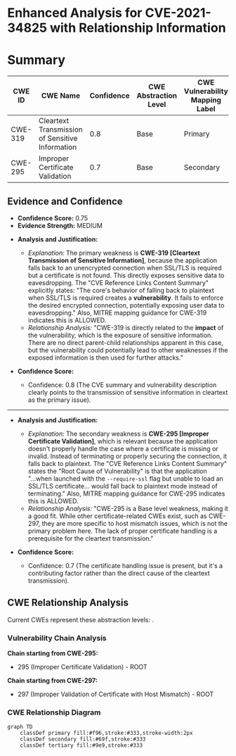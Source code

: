# Enhanced Analysis for CVE-2021-34825 with Relationship Information

# Summary
| CWE ID | CWE Name | Confidence | CWE Abstraction Level | CWE Vulnerability Mapping Label | CWE-Vulnerability Mapping Notes |
|---|---|---|---|---|---|
| CWE-319 | Cleartext Transmission of Sensitive Information | 0.8 | Base | Primary | Allowed |
| CWE-295 | Improper Certificate Validation | 0.7 | Base | Secondary | Allowed |

## Evidence and Confidence

*   **Confidence Score:** 0.75
*   **Evidence Strength:** MEDIUM

- **Analysis and Justification:**  
  - *Explanation:* The primary weakness is **CWE-319 [Cleartext Transmission of Sensitive Information]**, because the application falls back to an unencrypted connection when SSL/TLS is required but a certificate is not found. This directly exposes sensitive data to eavesdropping. The "CVE Reference Links Content Summary" explicitly states: "The core's behavior of falling back to plaintext when SSL/TLS is required creates a **vulnerability**. It fails to enforce the desired encrypted connection, potentially exposing user data to eavesdropping." Also, MITRE mapping guidance for CWE-319 indicates this is ALLOWED.
  - *Relationship Analysis:* "CWE-319 is directly related to the **impact** of the vulnerability, which is the exposure of sensitive information. There are no direct parent-child relationships apparent in this case, but the vulnerability could potentially lead to other weaknesses if the exposed information is then used for further attacks."

- **Confidence Score:**  
  - Confidence: 0.8 (The CVE summary and vulnerability description clearly points to the transmission of sensitive information in cleartext as the primary issue).

---
- **Analysis and Justification:**  
  - *Explanation:* The secondary weakness is **CWE-295 [Improper Certificate Validation]**, which is relevant because the application doesn't properly handle the case where a certificate is missing or invalid. Instead of terminating or properly securing the connection, it falls back to plaintext. The "CVE Reference Links Content Summary" states the "Root Cause of Vulnerability" is that the application "...when launched with the `--require-ssl` flag but unable to load an SSL/TLS certificate... would fall back to plaintext mode instead of terminating." Also, MITRE mapping guidance for CWE-295 indicates this is ALLOWED.
  - *Relationship Analysis:* "CWE-295 is a Base level weakness, making it a good fit. While other certificate-related CWEs exist, such as CWE-297, they are more specific to host mismatch issues, which is not the primary problem here. The lack of proper certificate handling is a prerequisite for the cleartext transmission."

- **Confidence Score:**  
  - Confidence: 0.7 (The certificate handling issue is present, but it's a contributing factor rather than the direct cause of the cleartext transmission).


## CWE Relationship Analysis

Current CWEs represent these abstraction levels: .


### Vulnerability Chain Analysis

**Chain starting from CWE-295:**
- 295 (Improper Certificate Validation) - ROOT


**Chain starting from CWE-297:**
- 297 (Improper Validation of Certificate with Host Mismatch) - ROOT



### CWE Relationship Diagram

```mermaid
graph TD
    classDef primary fill:#f96,stroke:#333,stroke-width:2px
    classDef secondary fill:#69f,stroke:#333
    classDef tertiary fill:#9e9,stroke:#333
```
